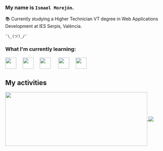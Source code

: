 ### My name is `Ismael Morejón`.

📚 Currently studying a Higher Technician VT degree in Web Applications Development at IES Serpis, València.

`¯\_(ツ)_/¯`

### What I'm currently learning:

<img src="https://cdn.jsdelivr.net/gh/devicons/devicon@latest/icons/java/java-original.svg" width="35px">&nbsp;&nbsp;&nbsp;&nbsp;
<img src="https://cdn.jsdelivr.net/gh/devicons/devicon@latest/icons/python/python-original.svg" width="35px">&nbsp;&nbsp;&nbsp;&nbsp;
<img src="https://cdn.jsdelivr.net/gh/devicons/devicon@latest/icons/git/git-original.svg" width="35px">&nbsp;&nbsp;&nbsp;&nbsp;&nbsp;
<img src="https://cdn.jsdelivr.net/gh/devicons/devicon@latest/icons/mysql/mysql-original.svg" width="35px">&nbsp;&nbsp;&nbsp;&nbsp;
<img src="https://cdn.jsdelivr.net/gh/devicons/devicon@latest/icons/linux/linux-original.svg" width="35px">&nbsp;&nbsp;&nbsp;&nbsp;


## My activities

<a href="https://github.com/xSharkhy/github-readme-stats">
  <img width=450 height=170 align="center" src="https://github-readme-stats.vercel.app/api?username=xSharkhy&theme=midnight-purple&show_icons=true&bg_color=0D1117&hide_border=true" />
</a>

<a href="https://github.com/xSharkhy/github-readme-stats">
  <img align="center" src="https://github-readme-stats.vercel.app/api/top-langs/?username=xSharkhy&theme=midnight-purple&layout=compact&bg_color=0D1117&hide_border=true" />
</a>
